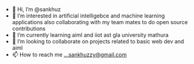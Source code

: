 - 👋 Hi, I’m @sankhuz
- 👀 I’m interested in artificial intelligebce and machine learning applications also collaborating with my team mates to do open source contributions
- 🌱 I’m currently learning aiml and iiot ast gla university mathura
- 💞️ I’m looking to collaborate on projects related to basic web dev and aiml 
- 📫 How to reach me ...sankhuzzy@gmail.com

<!---
sankhuz/sankhuz is a ✨ special ✨ repository because its `README.md` (this file) appears on your GitHub profile.
You can click the Preview link to take a look at your changes.
--->
